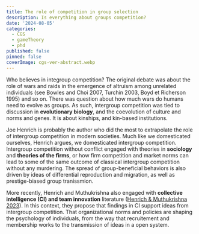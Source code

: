 ```yaml
---
title: The role of competition in group selection
description: Is everything about groups competition?
date: '2024-08-05'
categories:
  - CGS
  - gameTheory
  - phd
published: false
pinned: false
coverImage: cgs-ver-abstract.webp
---
```


Who believes in integroup competition? The original debate was about the role of wars and raids in the emergence of altruism among unrelated individuals (see Bowles and Choi 2007, Turchin 2003, Boyd et Richerson 1995) and so on. There was question about how much wars do humans need to evolve as groups.  As such, intergroup competition was tied to discussion in **evolutionary biology**, and the coevolution of culture and norms and genes. It is about kinships, and kin-based institutions.

Joe Henrich is probably the author who did the most to extrapolate the role of intergroup competition in modern societies. Much like we domesticated ourselves, Henrich argues, we domesticated intergroup competition. Intergroup competition without conflict engaged with theories in **sociology** and **theories of the firms**, or how firm competition and market norms can lead to some of the same outcome of classical intergroup competition without any murdering. The spread of group-beneficial behaviors is also driven by ideas of differential reproduction and migration, as well as prestige-biased group tranissmion.

More recently, Henrich and Muthukrishna also engaged with **collective intelligence (CI) and team innovation** literature ([Henrich & Muthukrishna 2023](https://scholar.harvard.edu/files/henrich/files/what_makes_us_smart_final.pdf)). In this context, they propose that findings in CI support ideas from intergroup competition. That organizational norms and policies are shaping the psychology of individuals, from the way that recruitement and membership works to the transmission of ideas in a open system.

